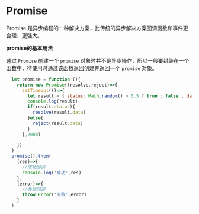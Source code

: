 # Promise 

Promise 是异步编程的一种解决方案，比传统的异步解决方案回调函数和事件更合理、更强大。

__promise的基本用法__  

通过 `Promise` 创建一个 `promise` 对象时并不是异步操作，所以一般要封装在一个函数中，待使用时通过该函数返回创建并返回一个 `promise` 对象。
```js
  let promise = function (){
    return new Promise((resolve,reject)=>{
      setTimeout(()=>{
        let result = { status: Math.random() > 0.5 ? true : false , data: '数据'}
        console.log(result)
        if(result.status){
          resolve(result.data)
        }else{
          reject(result.data)
        }
      },2000)

    })
  }
  promise().then(
    (res)=>{
      //成功回调
      console.log('成功',res)
    },
    (error)=>{
      //失败回调
      throw Error('失败',error)
    }
  )
```